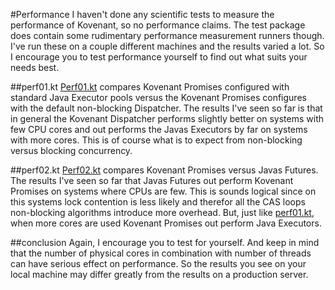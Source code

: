 #Performance
I haven't done any scientific tests to measure the performance of Kovenant, so no performance claims. 
The test package does contain some rudimentary performance measurement runners though. I've run these on a couple different
machines and the results varied a lot. So I encourage you to test performance yourself to find out what suits your needs best.
  
##perf01.kt
[Perf01.kt](https://github.com/mplatvoet/kovenant/blob/master/src/test/kotlin/performance/perf01.kt) compares Kovenant 
Promises configured with standard Java Executor pools versus the Kovenant Promises configures
with the default non-blocking Dispatcher. The results I've seen so far is that in general the Kovenant Dispatcher performs 
slightly better on systems with few CPU cores and out performs the Javas Executors by far on systems with more cores. 
This is of course what is to expect from non-blocking versus blocking concurrency. 

##perf02.kt
[Perf02.kt](https://github.com/mplatvoet/kovenant/blob/master/src/test/kotlin/performance/perf02.kt) compares Kovenant 
Promises versus Javas Futures. The results I've seen so far that Javas Futures out perform
Kovenant Promises on systems where CPUs are few. This is sounds logical since on this systems lock contention is less likely
and therefor all the CAS loops non-blocking algorithms introduce more overhead. But, just like [perf01.kt](#perf01.kt),
when more cores are used Kovenant Promises out perform Java Executors. 

##conclusion
Again, I encourage you to test for yourself. And keep in mind that the number of physical cores in combination with number 
of threads can have serious effect on performance. So the results you see on your local machine may differ greatly 
from the results on a production server.